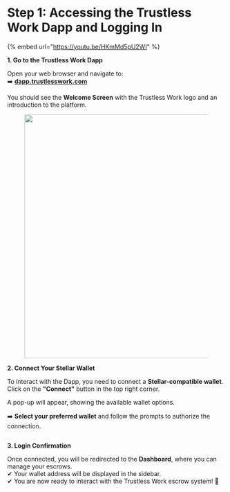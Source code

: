 # Step 1: Accessing the Trustless Work Dapp and Logging In

{% embed url="https://youtu.be/HKmMd5pU2WI" %}



**1. Go to the Trustless Work Dapp**

Open your web browser and navigate to:\
➡️ [**dapp.trustlesswork.com**](https://dapp.trustlesswork.com)

You should see the **Welcome Screen** with the Trustless Work logo and an introduction to the platform.

<figure><img src="../.gitbook/assets/Screenshot 2025-02-18 6.25.08 PM - Display 2.png" alt="" width="563"><figcaption></figcaption></figure>

**2. Connect Your Stellar Wallet**

To interact with the Dapp, you need to connect a **Stellar-compatible wallet**.\
Click on the **"Connect"** button in the top right corner.

A pop-up will appear, showing the available wallet options.

➡️ **Select your preferred wallet** and follow the prompts to authorize the connection.

<figure><img src="../.gitbook/assets/image (10).png" alt=""><figcaption></figcaption></figure>

**3. Login Confirmation**

Once connected, you will be redirected to the **Dashboard**, where you can manage your escrows.\
✔ Your wallet address will be displayed in the sidebar.\
✔ You are now ready to interact with the Trustless Work escrow system! 🚀



<figure><img src="../.gitbook/assets/image (1) (1) (2) (1).png" alt=""><figcaption></figcaption></figure>
